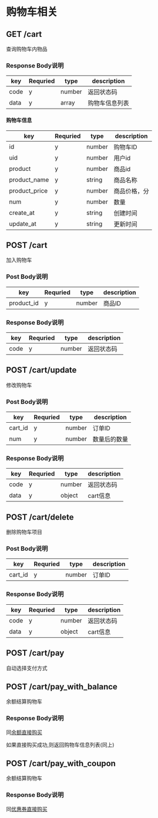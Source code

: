 
# 购物车相关

## GET /cart

查询购物车内物品

### Response Body说明

| key | Requried | type | description |
|-----|----------|------|-------------|
| code  | y    | number | 返回状态码 |
| data  | y     | array | 购物车信息列表|

#### 购物车信息

| key | Requried | type | description |
|-----|----------|------|-------------|
| id  | y    | number | 购物车ID |
| uid  | y     | number | 用户id|
| product | y| number | 商品id|
| product_name| y | string | 商品名称|
| product_price| y | number | 商品价格，分|
| num | y | number| 数量|
| create_at| y| string | 创建时间|
| update_at | y | string | 更新时间| 

## POST /cart

加入购物车

### Post Body说明

| key | Requried | type | description |
|-----|----------|------|-------------|
| product_id   | y    | number | 商品ID |

### Response Body说明

| key | Requried | type | description |
|-----|----------|------|-------------|
| code  | y    | number | 返回状态码 |

## POST /cart/update

修改购物车

### Post Body说明

| key | Requried | type | description |
|-----|----------|------|-------------|
| cart_id   | y    | number | 订单ID |
| num | y| number | 数量后的数量|

### Response Body说明

| key | Requried | type | description |
|-----|----------|------|-------------|
| code  | y    | number | 返回状态码 |
| data | y | object | cart信息|

## POST /cart/delete

删除购物车项目

### Post Body说明

| key | Requried | type | description |
|-----|----------|------|-------------|
| cart_id   | y    | number | 订单ID |

### Response Body说明

| key | Requried | type | description |
|-----|----------|------|-------------|
| code  | y    | number | 返回状态码 |
| data | y | object | cart信息|

## POST /cart/pay

自动选择支付方式

## POST /cart/pay_with_balance

余额结算购物车

### Response Body说明

同[余额直接购买](product.md)

如果直接购买成功,则返回购物车信息列表(同上)

## POST /cart/pay_with_coupon

余额结算购物车

### Response Body说明

同[优惠券直接购买](product.md)


